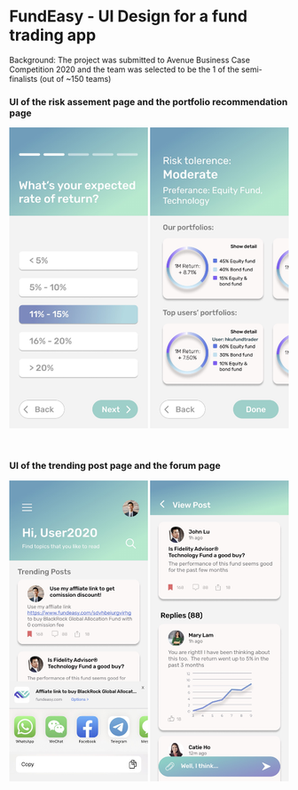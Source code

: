 # FundEasy - UI Design for a fund trading app
Background: The project was submitted to Avenue Business Case Competition 2020 and the team was selected to be the 1 of the semi-finalists (out of ~150 teams)



<h3>UI of the risk assement page and the portfolio recommendation page </h3>
<p float="left">
 
 <img src="https://github.com/kath-hub/FundEasyMobileApp/blob/main/page1.jpg" width="250" >
 
 <img src="https://github.com/kath-hub/FundEasyMobileApp/blob/main/page2.jpg" width="250" >
</p>

</br>
<h3>UI of the trending post page and the forum page </h3>
<p float="left">
 
 <img src="https://github.com/kath-hub/FundEasyMobileApp/blob/main/page3.jpg" width="250" >
 
 <img src="https://github.com/kath-hub/FundEasyMobileApp/blob/main/page4.jpg" width="250" >
</p>
